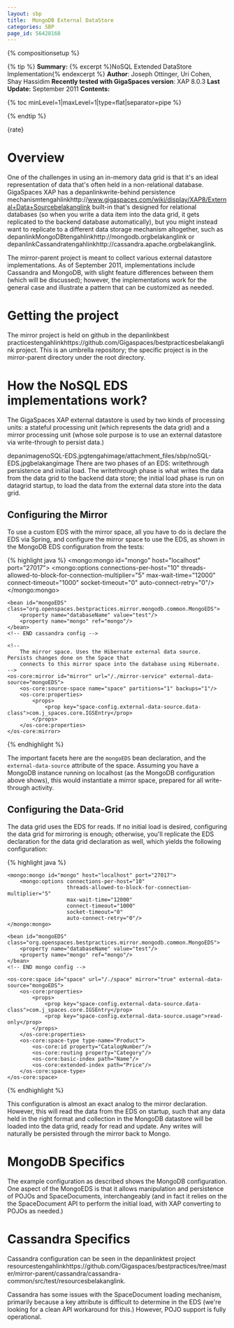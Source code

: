 ```yaml
---
layout: sbp
title:  MongoDB External DataStore
categories: SBP
page_id: 56428168
---
```


{% compositionsetup %}

{% tip %}
**Summary:** {% excerpt %}NoSQL Extended DataStore Implementation{% endexcerpt %}
**Author**: Joseph Ottinger, Uri Cohen, Shay Hassidim
**Recently tested with GigaSpaces version**: XAP 8.0.3
**Last Update:** September 2011
**Contents:**

{% toc minLevel=1|maxLevel=1|type=flat|separator=pipe %}

{% endtip %}

{rate}

# Overview
One of the challenges in using an in-memory data grid is that it's an ideal representation of data that's often held in a non-relational database. GigaSpaces XAP has a depanlinkwrite-behind persistence mechanismtengahlinkhttp://www.gigaspaces.com/wiki/display/XAP8/External+Data+Sourcebelakanglink built-in that's designed for relational databases (so when you write a data item into the data grid, it gets replicated to the backend database automatically), but you might instead want to replicate to a different data storage mechanism altogether, such as depanlinkMongoDBtengahlinkhttp://mongodb.orgbelakanglink or depanlinkCassandratengahlinkhttp://cassandra.apache.orgbelakanglink.

The mirror-parent project is meant to collect various external datastore implementations. As of September 2011, implementations include Cassandra and MongoDB, with slight feature differences between them (which will be discussed); however, the implementations work for the general case and illustrate a pattern that can be customized as needed.

# Getting the project
The mirror project is held on github in the depanlinkbest practicestengahlinkhttps://github.com/Gigaspaces/bestpracticesbelakanglink project. This is an umbrella repository; the specific project is in the mirror-parent directory under the root directory.

# How the NoSQL EDS implementations work?
The GigaSpaces XAP external datastore is used by two kinds of processing units: a stateful processing unit (which represents the data grid) and a mirror processing unit (whose sole purpose is to use an external datastore via write-through to persist data.)

depanimagenoSQL-EDS.jpgtengahimage/attachment_files/sbp/noSQL-EDS.jpgbelakangimage
There are two phases of an EDS: writethrough persistence and initial load. The writethrough phase is what writes the data from the data grid to the backend data store; the initial load phase is run on datagrid startup, to load the data from the external data store into the data grid.

## Configuring the Mirror
To use a custom EDS with the mirror space, all you have to do is declare the EDS via Spring, and configure the mirror space to use the EDS, as shown in the MongoDB EDS configuration from the tests:


{% highlight java %}
    <!-- BEGIN mongo config -->
    <mongo:mongo id="mongo" host="localhost" port="27017">
        <mongo:options connections-per-host="10"
                       threads-allowed-to-block-for-connection-multiplier="5"
                       max-wait-time="12000"
                       connect-timeout="1000"
                       socket-timeout="0"
                       auto-connect-retry="0"/>
    </mongo:mongo>

    <bean id="mongoEDS" class="org.openspaces.bestpractices.mirror.mongodb.common.MongoEDS">
        <property name="databaseName" value="test"/>
        <property name="mongo" ref="mongo"/>
    </bean>
    <!-- END cassandra config -->

    <!--
        The mirror space. Uses the Hibernate external data source. Persists changes done on the Space that
        connects to this mirror space into the database using Hibernate.
    -->
    <os-core:mirror id="mirror" url="/./mirror-service" external-data-source="mongoEDS">
        <os-core:source-space name="space" partitions="1" backups="1"/>
        <os-core:properties>
            <props>
                <prop key="space-config.external-data-source.data-class">com.j_spaces.core.IGSEntry</prop>
            </props>
        </os-core:properties>
    </os-core:mirror>
{% endhighlight %}


The important facets here are the `mongoEDS` bean declaration, and the `external-data-source` attribute of the space. Assuming you have a MongoDB instance running on localhost (as the MongoDB configuration above shows), this would instantiate a mirror space, prepared for all write-through activity.

## Configuring the Data-Grid

The data grid uses the EDS for reads. If no initial load is desired, configuring the data grid for mirroring is enough; otherwise, you'll replicate the EDS declaration for the data grid declaration as well, which yields the following configuration:



{% highlight java %}
<!-- BEGIN mongo config -->
    <mongo:mongo id="mongo" host="localhost" port="27017">
        <mongo:options connections-per-host="10"
                       threads-allowed-to-block-for-connection-multiplier="5"
                       max-wait-time="12000"
                       connect-timeout="1000"
                       socket-timeout="0"
                       auto-connect-retry="0"/>
    </mongo:mongo>

    <bean id="mongoEDS" class="org.openspaces.bestpractices.mirror.mongodb.common.MongoEDS">
        <property name="databaseName" value="test"/>
        <property name="mongo" ref="mongo"/>
    </bean>
    <!-- END mongo config -->

    <os-core:space id="space" url="/./space" mirror="true" external-data-source="mongoEDS">
        <os-core:properties>
            <props>
                <prop key="space-config.external-data-source.data-class">com.j_spaces.core.IGSEntry</prop>
                <prop key="space-config.external-data-source.usage">read-only</prop>
            </props>
        </os-core:properties>
        <os-core:space-type type-name="Product">
            <os-core:id property="CatalogNumber"/>
            <os-core:routing property="Category"/>
            <os-core:basic-index path="Name"/>
            <os-core:extended-index path="Price"/>
        </os-core:space-type>
    </os-core:space>
{% endhighlight %}

This configuration is almost an exact analog to the mirror declaration. However, this will read the data from the EDS on startup, such that any data held in the right format and collection in the MongoDB datastore will be loaded into the data grid, ready for read and update. Any writes will naturally be persisted through the mirror back to Mongo.

# MongoDB Specifics

The example configuration as described shows the MongoDB configuration. One aspect of the MongoEDS is that it allows manipulation and persistence of POJOs and SpaceDocuments, interchangeably (and in fact it relies on the the SpaceDocument API to perform the initial load, with XAP converting to POJOs as needed.)

# Cassandra Specifics

Cassandra configuration can be seen in the depanlinktest project resourcestengahlinkhttps://github.com/Gigaspaces/bestpractices/tree/master/mirror-parent/cassandra/cassandra-common/src/test/resourcesbelakanglink.

Cassandra has some issues with the SpaceDocument loading mechanism, primarily because a key attribute is difficult to determine in the EDS (we're looking for a clean API workaround for this.) However, POJO support is fully operational.
